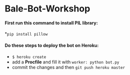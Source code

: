 # Bale-Bot-Workshop

#### First run this command to install PIL library:
*`pip install pillow`

#### Do these steps to deploy the bot on Heroku:
* `$ heroku create`
* add a **Procfile** and fill it with `worker: python bot.py`
* commit the changes and then `git push heroku master`



